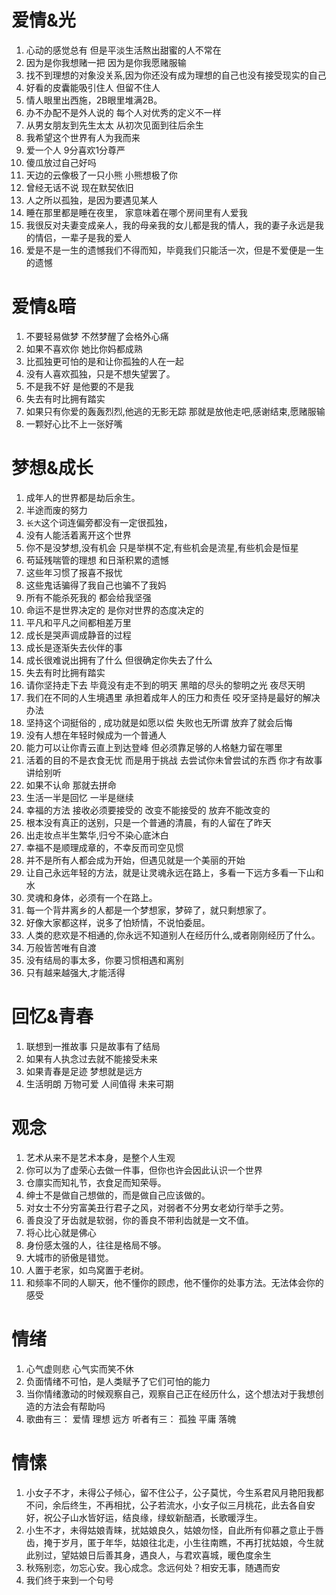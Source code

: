 # 爱情&光
1. 心动的感觉总有 但是平淡生活熬出甜蜜的人不常在
2. 因为是你我想赌一把 因为是你我愿赌服输
3. 找不到理想的对象没关系,因为你还没有成为理想的自己也没有接受现实的自己
4. 好看的皮囊能吸引住人 但留不住人
5. 情人眼里出西施，2B眼里堆满2B。
6. 办不办配不是外人说的 每个人对优秀的定义不一样
7. 从男女朋友到先生太太 从初次见面到往后余生
8. 我希望这个世界有人为我而来
9. 爱一个人 9分喜欢1分尊严
10. 傻瓜放过自己好吗
11. 天边的云像极了一只小熊 小熊想极了你
12. 曾经无话不说 现在默契依旧
13. 人之所以孤独，是因为要遇见某人
14. 睡在那里都是睡在夜里， 家意味着在哪个房间里有人爱我
15. 我很反对夫妻变成亲人，我的母亲我的女儿都是我的情人，我的妻子永远是我的情侣，一辈子是我的爱人
16. 爱是不是一生的遗憾我们不得而知，毕竟我们只能活一次，但是不爱便是一生的遗憾


# 爱情&暗
1. 不要轻易做梦 不然梦醒了会格外心痛
2. 如果不喜欢你 她比你妈都成熟
3. 比孤独更可怕的是和让你孤独的人在一起
4. 没有人喜欢孤独，只是不想失望罢了。
5. 不是我不好 是他要的不是我
6. 失去有时比拥有踏实
7. 如果只有你爱的轰轰烈烈,他逃的无影无踪 那就是放他走吧,感谢结束,愿赌服输
8. 一颗好心比不上一张好嘴


# 梦想&成长
1. 成年人的世界都是劫后余生。
2. 半途而废的努力
3. `长大`这个词连偏旁都没有一定很孤独，
4. 没有人能活着离开这个世界
5. 你不是没梦想,没有机会 只是举棋不定,有些机会是流星,有些机会是恒星
6. 苟延残喘管的理想 和日渐积累的遗憾
7. 这些年习惯了报喜不报忧
8. 这些鬼话骗得了我自己也骗不了我妈
9. 所有不能杀死我的 都会给我坚强
10. 命运不是世界决定的 是你对世界的态度决定的
11. 平凡和平凡之间都相差万里 
12. 成长是哭声调成静音的过程
13. 成长是逐渐失去伙伴的事
14. 成长很难说出拥有了什么 但很确定你失去了什么
15. 失去有时比拥有踏实
16. 请你坚持走下去 毕竟没有走不到的明天 黑暗的尽头的黎明之光 夜尽天明
17. 我们在不同的人生境遇里 承担着成年人的压力和责任 咬牙坚持是最好的解决办法 
18. 坚持这个词挺俗的 , 成功就是如愿以偿 失败也无所谓 放弃了就会后悔
19. 没有人想在年轻时候成为一个普通人
20. 能力可以让你青云直上到达登峰 但必须靠足够的人格魅力留在哪里
21. 活着的目的不是衣食无忧 而是用于挑战 去尝试你未曾尝试的东西  你才有故事讲给别听
22. 如果不认命 那就去拼命
23. 生活一半是回忆 一半是继续
24. 幸福的方法 接收必须要接受的 改变不能接受的 放弃不能改变的
25. 根本没有真正的送别，只是一个普通的清晨，有的人留在了昨天
26. 出走妆点半生繁华,归兮不染心底沐白
27. 幸福不是顺理成章的，不幸反而司空见惯
28. 并不是所有人都会成为开始，但遇见就是一个美丽的开始
29. 让自己永远年轻的方法，就是让灵魂永远在路上，多看一下远方多看一下山和水
30. 灵魂和身体，必须有一个在路上。
31. 每一个背井离乡的人都是一个梦想家，梦碎了，就只剩想家了。
32. 好像大家都这样，说多了怕矫情，不说怕委屈。
33. 人类的悲欢是不相通的,你永远不知道别人在经历什么,或者刚刚经历了什么。
34. 万般皆苦唯有自渡
35. 没有结局的事太多，你要习惯相遇和离别
36. 只有越来越强大,才能活得


# 回忆&青春
1. 联想到一推故事 只是故事有了结局
2. 如果有人执念过去就不能接受未来
3. 如果青春是足迹 梦想就是远方 
4. 生活明朗 万物可爱 人间值得 未来可期

# 观念
1. 艺术从来不是艺术本身，是整个人生观 
2. 你可以为了虚荣心去做一件事，但你也许会因此认识一个世界
3. 仓廪实而知礼节，衣食足而知荣辱。
4. 绅士不是做自己想做的，而是做自己应该做的。
5. 对女士不分穷富美丑行君子之风，对弱者不分男女老幼行举手之劳。
6. 善良没了牙齿就是软弱，你的善良不带利齿就是一文不值。
7. 将心比心就是佛心
8. 身份感太强的人，往往是格局不够。
9. 大城市的骄傲是错觉。
10. 人置于老家，如鸟窝置于老树。
11. 和频率不同的人聊天，他不懂你的顾虑，他不懂你的处事方法。无法体会你的感受

# 情绪
1. 心气虚则悲 心气实而笑不休
2. 负面情绪不可怕，是人类赋予了它们可怕的能力
3. 当你情绪激动的时候观察自己，观察自己正在经历什么，这个想法对于我想创造的方法会有帮助吗
4. 歌曲有三： 爱情 理想 远方 听者有三： 孤独 平庸 落魄

# 情愫
1. 小女子不才，未得公子倾心，留不住公子，公子莫忧，今生系君风月艳阳我都不问，余后终生，不再相扰，公子若流水，小女子似三月桃花，此去各自安好，祝公子山水皆好运，结良缘，绿蚁新醅酒，长歌暖浮生。
2. 小生不才，未得姑娘青睐，扰姑娘良久，姑娘勿怪，自此所有仰慕之意止于唇齿，掩于岁月，匿于年华，姑娘往北走，小生往南瞧，不再打扰姑娘，今生就此别过，望姑娘日后善其身，遇良人，与君欢喜城，暖色度余生
3. 秋殇别恋，勿忘心安。我心成念。念远何处？相安无事，随遇而安
4. 我们终于来到一个句号
